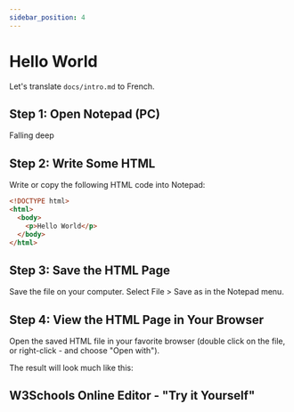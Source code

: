 ```yaml
---
sidebar_position: 4
---
```


# Hello World

Let's translate `docs/intro.md` to French.

## Step 1: Open Notepad (PC)

Falling deep

## Step 2: Write Some HTML

Write or copy the following HTML code into Notepad:

```html title="index.html"
<!DOCTYPE html>
<html>
  <body>
    <p>Hello World</p>
  </body>
</html>
```

## Step 3: Save the HTML Page

Save the file on your computer. Select File > Save as in the Notepad menu.

## Step 4: View the HTML Page in Your Browser

Open the saved HTML file in your favorite browser (double click on the file, or right-click - and choose "Open with").

The result will look much like this:

## W3Schools Online Editor - "Try it Yourself"
